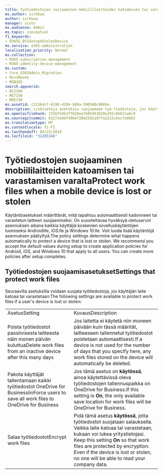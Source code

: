 ```yaml
---
title: Työtiedostojen suojaaminen mobiililaitteiden katoamisen tai varastamisen varalta
ms.author: sirkkuw
author: sirkkuw
manager: scotv
ms.audience: Admin
ms.topic: conceptual
f1_keywords:
- O365E_BCSSetup4StolenDevice
ms.service: o365-administration
localization_priority: Normal
ms.collection:
- M365-subscription-management
- M365-identity-device-management
ms.custom:
- Core_O365Admin_Migration
- MiniMaven
- MSB365
search.appverid:
- BCS160
- MET150
- MOE150
ms.assetid: c12164c7-6190-4294-b88a-590580c9869a
description: Lisätietoja asetuksia suojaamaan työ-tiedostoja, jos käyttäjän laite katoaa tai varastetaan.
ms.openlocfilehash: 1256f54b2ff626ea7b85d91020e355c8b611a8c0
ms.sourcegitcommit: 81273a9df49647286235b187fa2213c5ec7e8b62
ms.translationtype: MT
ms.contentlocale: fi-FI
ms.lasthandoff: 04/23/2019
ms.locfileid: "32285346"
---
```

# <a name="protect-work-files-when-a-mobile-device-is-lost-or-stolen"></a><span data-ttu-id="57c29-103">Työtiedostojen suojaaminen mobiililaitteiden katoamisen tai varastamisen varalta</span><span class="sxs-lookup"><span data-stu-id="57c29-103">Protect work files when a mobile device is lost or stolen</span></span>

<span data-ttu-id="57c29-p101">Käytäntöasetukset määrittävät, mitä tapahtuu automaattisesti kadonneen tai varastetun laitteen suojaamiseksi. On suositeltavaa hyväksyä oletusarvot asennuksen aikana kaikkia käyttäjiä koskevien sovelluskäytäntöjen luomiseksi Androidille, iOS:lle ja Windows 10:lle. Voit luoda lisää käytäntöjä asennuksen päätyttyä.</span><span class="sxs-lookup"><span data-stu-id="57c29-p101">The policy settings determine what happens automatically to protect a device that is lost or stolen. We recommend you accept the default values during setup to create application policies for Android, iOS, and Windows 10 that apply to all users. You can create more policies after setup completes.</span></span>
  
## <a name="settings-that-protect-work-files"></a><span data-ttu-id="57c29-107">Työtiedostojen suojaamisasetukset</span><span class="sxs-lookup"><span data-stu-id="57c29-107">Settings that protect work files</span></span>

<span data-ttu-id="57c29-108">Seuraavilla asetuksilla voidaan suojata työtiedostoja, jos käyttäjän laite katoaa tai varastetaan:</span><span class="sxs-lookup"><span data-stu-id="57c29-108">The following settings are available to protect work files if a user's device is lost or stolen:</span></span>
  
|||
|:-----|:-----|
|<span data-ttu-id="57c29-109">Asetus</span><span class="sxs-lookup"><span data-stu-id="57c29-109">Setting</span></span>  <br/> |<span data-ttu-id="57c29-110">Kuvaus</span><span class="sxs-lookup"><span data-stu-id="57c29-110">Description</span></span>  <br/> |
|<span data-ttu-id="57c29-111">Poista työtiedostot passiivisesta laitteesta näin monen päivän kuluttua</span><span class="sxs-lookup"><span data-stu-id="57c29-111">Delete work files from an inactive device after this many days</span></span>  <br/> |<span data-ttu-id="57c29-112">Jos laitetta ei käytetä niin moneen päivään kuin tässä määrität, laitteeseen tallennetut työtiedostot poistetaan automaattisesti.</span><span class="sxs-lookup"><span data-stu-id="57c29-112">If a device is not used for the number of days that you specify here, any work files stored on the device will automatically be deleted.</span></span>  <br/> |
|<span data-ttu-id="57c29-113">Pakota käyttäjät tallentamaan kaikki työtiedostot OneDrive for Businessiin</span><span class="sxs-lookup"><span data-stu-id="57c29-113">Force users to save all work files to OneDrive for Business</span></span>  <br/> |<span data-ttu-id="57c29-114">Jos tämä asetus on **käytössä**, ainoa käytettävissä oleva työtiedostojen tallennuspaikka on OneDrive for Business.</span><span class="sxs-lookup"><span data-stu-id="57c29-114">If this setting is **On**, the only available save location for work files will be OneDrive for Business.</span></span>  <br/> |
|<span data-ttu-id="57c29-115">Salaa työtiedostot</span><span class="sxs-lookup"><span data-stu-id="57c29-115">Encrypt work files</span></span>  <br/> |<span data-ttu-id="57c29-p102">Pidä tämä asetus **käytössä**, jotta työtiedostot suojataan salauksella. Vaikka laite katoaa tai varastetaan, kukaan voi lukea yritystietojasi.  </span><span class="sxs-lookup"><span data-stu-id="57c29-p102">Keep this setting **On** so that work files are protected by encryption. Even if the device is lost or stolen, no one will be able to read your company data.  </span></span><br/> |
   

